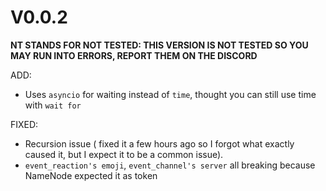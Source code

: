 # V0.0.2

**NT STANDS FOR NOT TESTED: THIS VERSION IS NOT TESTED SO YOU MAY RUN INTO ERRORS, REPORT THEM ON THE DISCORD**

ADD:
- Uses `asyncio` for waiting instead of `time`, thought you can still use time  with `wait for`

FIXED:
- Recursion issue ( fixed it a few hours ago so I forgot what exactly caused it, but I expect it to be a common issue).
- `event_reaction's emoji`, `event_channel's server` all breaking because NameNode expected it as token
